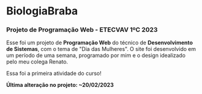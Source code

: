 # BiologiaBraba
### Projeto de Programação Web - ETECVAV 1ºC 2023

Esse foi um projeto de **Programação Web** do técnico de **Desenvolvimento de Sistemas**, com o tema de "Dia das Mulheres".
O site foi desenvolvido em um período de uma semana, programado por mim e o design idealizado pelo meu colega Renato. 

Essa foi a primeira atividade do curso!

**Última alteração no projeto: ~20/02/2023**
